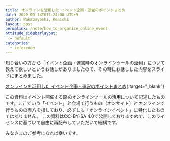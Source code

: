 ```yaml
---
title: オンラインを活用した イベント企画・運営のポイントまとめ
date: 2020-06-14T011:24:00 UTC+9
author: Wakabayashi, Kenichi
layout: post
permalink: /note/how_to_organize_online_event
attitude_sidebarlayout:
  - default
categories:
  - reference
---
```

知り合いの方から「イベント企画・運営時のオンラインツールの活用」について教えて欲しいというお話しがありましたので、その時にお話しした内容をスライドにまとめました。

[オンラインを活用した イベント企画・運営のポイントまとめ](https://bit.ly/3dZz3aF){:target="_blank"}

この資料はイベント開催する際のオンラインツールの活用について記述したものです。ここでいう「イベント」と会場で行うもの（オンサイト）とオンラインで行うものの両方を指しており、必ずしも「オンラインイベント」に特化したものではありません。
この資料はCC-BY-SA 4.0で公開しておりますので、このライセンスに基づいて自由に再配布していただいて結構です。

みなさまのご参考になれば幸いです。
